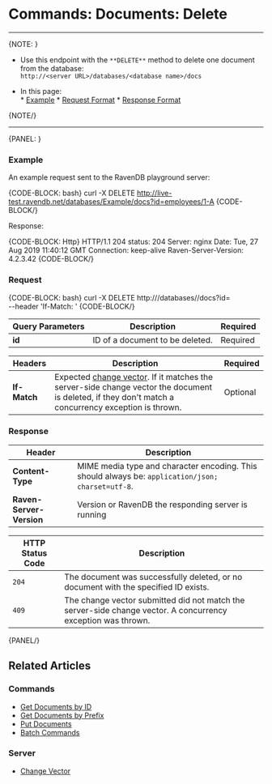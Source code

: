 ﻿# Commands: Documents: Delete

---

{NOTE: }  

* Use this endpoint with the `**DELETE**` method to delete one document from the database:  
`http://<server URL>/databases/<database name>/docs`

* In this page:    
      * [Example](../../../client-api/commands/documents/delete#example)
      * [Request Format](../../../client-api/commands/documents/delete#request-format)
      * [Response Format](../../../client-api/commands/documents/delete#response-format)


{NOTE/}  

---

{PANEL: }

### Example

An example request sent to the RavenDB playground server:

{CODE-BLOCK: bash}
curl -X DELETE http://live-test.ravendb.net/databases/Example/docs?id=employees/1-A
{CODE-BLOCK/}

Response:

{CODE-BLOCK: Http}
HTTP/1.1 204
status: 204
Server: nginx
Date: Tue, 27 Aug 2019 11:40:12 GMT
Connection: keep-alive
Raven-Server-Version: 4.2.3.42
{CODE-BLOCK/}

### Request

{CODE-BLOCK: bash}
curl -X DELETE http://<server URL>/databases/<database name>/docs?id=<document ID> \
--header 'If-Match: <expected change vector>'
{CODE-BLOCK/}

| Query Parameters | Description | Required |
| - | - | - |
| **id** | ID of a document to be deleted. | Required |

| Headers | Description | Required |
| - | - | - |
| **If-Match** | Expected [change vector](../../../server/clustering/replication/change-vector). If it matches the server-side change vector the document is deleted, if they don't match a concurrency exception is thrown. | Optional |

### Response

| Header | Description |
| - | - |
| **Content-Type** | MIME media type and character encoding. This should always be: `application/json; charset=utf-8`. |
| **Raven-Server-Version** | Version or RavenDB the responding server is running |

| HTTP Status Code | Description |
| - | - |
| `204` | The document was successfully deleted, or no document with the specified ID exists. |
| `409` | The change vector submitted did not match the server-side change vector. A concurrency exception was thrown. |

{PANEL/}

## Related Articles

### Commands 

- [Get Documents by ID](../../../client-api/rest-api/document-commands/get-documents-by-id)  
- [Get Documents by Prefix](../../../client-api/rest-api/document-commands/get-documents-by-prefix)  
- [Put Documents](../../../client-api/rest-api/document-commands/put-documents)  
- [Batch Commands](../../../client-api/rest-api/document-commands/batch-commands)

### Server

- [Change Vector](../../../server/clustering/replication/change-vector)
